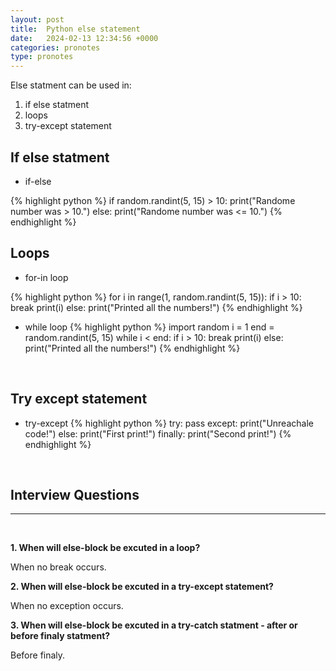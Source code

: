 ```yaml
---
layout: post
title:  Python else statement
date:   2024-02-13 12:34:56 +0000
categories: pronotes
type: pronotes
---
```

Else statment can be used in:

1. if else statment
2. loops
3. try-except statement


## If else statment

- if-else

{% highlight python %}
if random.randint(5, 15) > 10:
  print("Randome number was > 10.")
else:
  print("Randome number was <= 10.")
{% endhighlight %}


## Loops

- for-in loop

{% highlight python %}
for i in range(1, random.randint(5, 15)):
  if i > 10:
    break
  print(i)
else:
    print("Printed all the numbers!")
{% endhighlight %}

- while loop
{% highlight python %}
import random
i = 1
end = random.randint(5, 15)
while i < end:
  if i > 10:
    break
  print(i)
else:
    print("Printed all the numbers!")
{% endhighlight %}

<p>&nbsp;</p>

## Try except statement

- try-except
{% highlight python %}
try:
   pass
except:
  print("Unreachale code!")
else:
  print("First print!")
finally:
  print("Second print!")
{% endhighlight %}

<p>&nbsp;</p>

## Interview Questions
---
<p>&nbsp;</p>

**1. When will else-block be excuted in a loop?**

When no break occurs.

**2. When will else-block be excuted in a try-except statement?**

When no exception occurs.

**3. When will else-block be excuted in a try-catch statment - after or before finaly statment?**

Before finaly. 